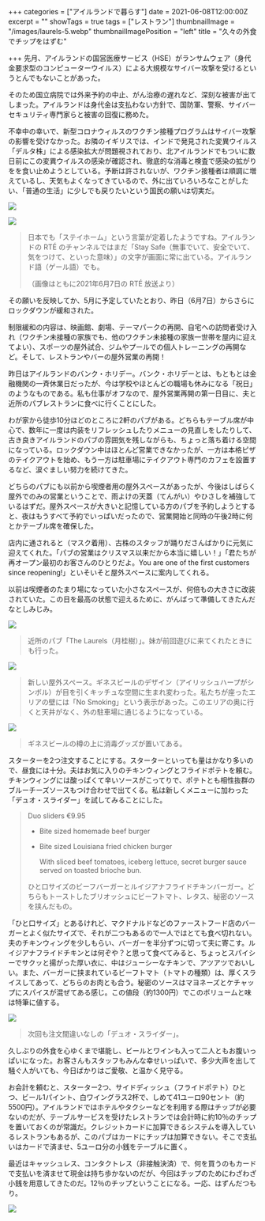 +++
categories = ["アイルランドで暮らす"]
date = 2021-06-08T12:00:00Z
excerpt = ""
showTags = true
tags = ["レストラン"]
thumbnailImage = "/images/laurels-5.webp"
thumbnailImagePosition = "left"
title = "久々の外食でチップをはずむ"

+++
先月、アイルランドの国営医療サービス（HSE）がランサムウェア（身代金要求型のコンピューターウイルス）による大規模なサイバー攻撃を受けるというとんでもないことがあった。

<!--more-->

そのため国立病院では外来予約の中止、がん治療の遅れなど、深刻な被害が出てしまった。アイルランドは身代金は支払わない方針で、国防軍、警察、サイバーセキュリティ専門家らと被害の回復に務めた。

不幸中の幸いで、新型コロナウィルスのワクチン接種プログラムはサイバー攻撃の影響を受けなかった。お隣のイギリスでは、インドで発見された変異ウイルス「デルタ株」による感染拡大が問題視されており、北アイルランドでもついに数日前にこの変異ウイルスの感染が確認され、徹底的な消毒と検査で感染の拡がりをを食い止めようとしている。予断は許されないが、ワクチン接種者は順調に増えているし、天気もよくなってきているので、外に出ていろいろなことがしたい、「普通の生活」に少しでも戻りたいという国民の願いは切実だ。

![](/images/rte-1.webp)

![](/images/rte-2.webp)

> 日本でも「ステイホーム」という言葉が定着したようですね。アイルランドの RTÉ のチャンネルではまだ「Stay Safe（無事でいて、安全でいて、気をつけて、といった意味）」の文字が画面に常に出ている。アイルランド語（ゲール語）でも。
>
> （画像はともに2021年6月7日の RTÉ 放送より）

その願いを反映してか、5月に予定していたとおり、昨日（6月7日）からさらにロックダウンが緩和された。

制限緩和の内容は、映画館、劇場、テーマパークの再開、自宅への訪問者受け入れ（ワクチン未接種の家族でも、他のワクチン未接種の家族一世帯を屋内に迎えてよい）、スポーツの屋外試合、ジムやプールでの個人トレーニングの再開など。そして、レストランやバーの屋外営業の再開！

昨日はアイルランドのバンク・ホリデー。バンク・ホリデーとは、もともとは金融機関の一斉休業日だったが、今は学校やほとんどの職場も休みになる「祝日」のようなものである。私も仕事がオフなので、屋外営業再開の第一日目に、夫と近所のパブレストランに食べに行くことにした。

わが家から徒歩10分ほどのところに2軒のパブがある。どちらもテーブル席が中心で、数年に一度は内装をリフレッシュしたりメニューの見直しをしたりして、古き良きアイルランドのパブの雰囲気を残しながらも、ちょっと落ち着ける空間になっている。ロックダウン中はほとんど営業できなかったが、一方は本格ピザのテイクアウトを始め、もう一方は駐車場にテイクアウト専門のカフェを設置するなど、涙ぐましい努力を続けてきた。

どちらのパブにも以前から喫煙者用の屋外スペースがあったが、今後はしばらく屋外でのみの営業ということで、雨よけの天蓋（てんがい）やひさしを補強しているはずだ。屋外スペースが大きいと記憶している方のパブを予約しようとすると、夜はもうすべて予約でいっぱいだったので、営業開始と同時の午後2時に何とかテーブル席を確保した。

店内に通されると（マスク着用）、古株のスタッフが踊りださんばかりに元気に迎えてくれた。「パブの営業はクリスマス以来だから本当に嬉しい！」「君たちが再オープン最初のお客さんのひとりだよ。You are one of the first customers since reopening!」といそいそと屋外スペースに案内してくれる。

以前は喫煙者のたまり場になっていた小さなスペースが、何倍もの大きさに改装されていた。この日を最高の状態で迎えるために、がんばって準備してきたんだなとしみじみ。

![](/images/laurels-1.webp)

> 近所のパブ「The Laurels（月桂樹）」。妹が前回遊びに来てくれたときにも行った。

![](/images/laurels-2.webp)

> 新しい屋外スペース。ギネスビールのデザイン（アイリッシュハープがシンボル）が目を引くキッチュな空間に生まれ変わった。私たちが座ったエリアの壁には「No Smoking」という表示があった。このエリアの奥に行くと天井がなく、外の駐車場に通じるようになっている。

![](/images/laurels-3.webp)

> ギネスビールの樽の上に消毒グッズが置いてある。

スターターを2つ注文することにする。スターターといっても量はかなり多いので、昼食には十分。夫はお気に入りのチキンウィングとフライドポテトを頼む。チキンウィングには酸っぱくて辛いソースがこってりで、ポテトとも相性抜群のブルーチーズソースもつけ合わせで出てくる。私は新しくメニューに加わった「デュオ・スライダー」を試してみることにした。

> Duo sliders €9.95
>
> * Bite sized homemade beef burger
> * Bite sized Louisiana fried chicken burger
>
>   With sliced beef tomatoes, iceberg lettuce, secret burger sauce served on toasted brioche bun.
>
> ひと口サイズのビーフバーガーとルイジアナフライドチキンバーガー。どちらもトーストしたブリオッシュにビーフトマト、レタス、秘密のソースを挟んだもの。

「ひと口サイズ」とあるけれど、マクドナルドなどのファーストフード店のバーガーとよく似たサイズで、それが二つもあるので一人ではとても食べ切れない。夫のチキンウィングを少しもらい、バーガーを半分ずつに切って夫に寄こす。ルイジアナフライドチキンとは何ぞや？と思って食べてみると、ちょっとスパイシーでサクッと揚がった厚い衣に、中はジューシーなチキンで、アツアツでおいしい。また、バーガーに挟まれているビーフトマト（トマトの種類）は、厚くスライスしてあって、どちらのお肉とも合う。秘密のソースはマヨネーズとケチャップにスパイスが混ぜてある感じ。この値段（約1300円）でこのボリュームと味は特筆に値する。

![](/images/laurels-4.webp)

> 次回も注文間違いなしの「デュオ・スライダー」。

久しぶりの外食を心ゆくまで堪能し、ビールとワインも入って二人ともお腹いっぱいになった。お客さんもスタッフもみんな幸せいっぱいで、多少大声を出して騒ぐ人がいても、今日ばかりはご愛敬、と温かく見守る。

お会計を頼むと、スターター2つ、サイドディッシュ（フライドポテト）ひとつ、ビール1パイント、白ワイングラス2杯で、しめて41ユーロ90セント（約5500円）。アイルランドではホテルやタクシーなどを利用する際はチップが必要ないのだが、テーブルサービスを受けたレストランでは会計時に約10％のチップを置いておくのが常識だ。クレジットカードに加算できるシステムを導入しているレストランもあるが、このパブはカードにチップは加算できない。そこで支払いはカードで済ませ、5ユーロ分の小銭をテーブルに置く。

最近はキャッシュレス、コンタクトレス（非接触決済）で、何を買うのもカードで支払いを済ませて現金は持ち歩かないのだが、今回はチップのためにわざわざ小銭を用意してきたのだ。12％のチップということになる。一応、はずんだつもり。

![](/images/laurels-5.webp)